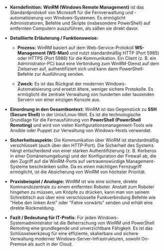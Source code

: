 - **Kerndefinition:** **WinRM (Windows Remote Management)** ist das Standardprotokoll von Microsoft für die Fernverwaltung und -automatisierung von Windows-Systemen. Es ermöglicht Administratoren, Befehle und Skripte (insbesondere PowerShell) auf entfernten Computern auszuführen, als säßen sie direkt davor.
    
- **Detaillierte Erläuterung / Funktionsweise:**
    
    - **Prozess:** WinRM basiert auf dem Web-Service-Protokoll **WS-Management (WS-Man)** und nutzt standardmäßig HTTP (Port 5985) oder HTTPS (Port 5986) für die Kommunikation. Ein Client (z. B. ein Administrator-PC) baut eine Verbindung zum WinRM-Dienst auf dem Zielserver auf, authentifiziert sich und kann dann PowerShell-Befehle zur Ausführung senden.
        
    - **Zweck:** Es ist das Rückgrat der modernen Windows-Automatisierung und ersetzt ältere, weniger sichere Protokolle. Es ermöglicht die zentrale Verwaltung von hunderten oder tausenden Servern von einer einzigen Konsole aus.
        
- **Einordnung in den Gesamtkontext:** WinRM ist das Gegenstück zu **SSH (Secure Shell)** in der Unix/Linux-Welt. Es ist die technologische Grundlage für die Fernausführung von **PowerShell (PowerShell Remoting)** und wird von vielen Konfigurationsmanagement-Tools wie Ansible oder Puppet zur Verwaltung von Windows-Hosts verwendet.
    
- **Sicherheitsaspekte:** Die Kommunikation über WinRM ist standardmäßig verschlüsselt (auch über den HTTP-Port). Die Sicherheit des Systems hängt entscheidend von einer starken Authentifizierung (z. B. Kerberos in einer Domänenumgebung) und der Konfiguration der Firewall ab, die den Zugriff auf die WinRM-Ports auf vertrauenswürdige Management-Systeme beschränken sollte. Da es einen mächtigen Fernzugriff ermöglicht, ist die Absicherung von WinRM von höchster Priorität.
    
- **Praxisbeispiel / Analogie:** WinRM ist wie eine sichere, direkte Kommandozentrale zu einem entfernten Roboter. Anstatt zum Roboter hingehen zu müssen, um Knöpfe zu drücken, kann man von seinem Schreibtisch aus über eine verschlüsselte Funkverbindung Befehle wie "Hebe den linken Arm" oder "Fahre vorwärts" senden und erhält eine direkte Rückmeldung.
    
- **Fazit / Bedeutung für IT-Profis:** Für jeden Windows-Systemadministrator ist die Beherrschung von WinRM und PowerShell Remoting eine grundlegende und unverzichtbare Fähigkeit. Es ist das Schlüsselwerkzeug für eine effiziente, skalierbare und sichere Verwaltung moderner Windows-Server-Infrastrukturen, sowohl On-Premise als auch in der Cloud.